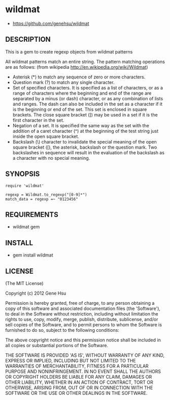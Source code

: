 # wildmat

* https://github.com/genehsu/wildmat

## DESCRIPTION

This is a gem to create regexp objects from wildmat patterns

All wildmat patterns match an entire string. The pattern matching
operations are as follows: (from wikipedia http://en.wikipedia.org/wiki/Wildmat)

* Asterisk (\*) to match any sequence of zero or more characters.
* Question mark (?) to match any single character.
* Set of specified characters. It is specified as a list of characters,
  or as a range of characters where the beginning and end of the range
  are separated by a minus (or dash) character, or as any combination
  of lists and ranges. The dash can also be included in the set as a
  character if it is the beginning or end of the set. This set is
  enclosed in square brackets. The close square bracket (]) may be
  used in a set if it is the first character in the set.
* Negation of a set. It is specified the same way as the set with the
  addition of a caret character (^) at the beginning of the test
  string just inside the open square bracket.
* Backslash (\\) character to invalidate the special meaning of the
  open square bracket ([), the asterisk, backslash or the question
  mark. Two backslashes in sequence will result in the evaluation of
  the backslash as a character with no special meaning.

## SYNOPSIS

    require 'wildmat'

    regexp = Wildmat.to_regexp("[0-9]*")
    match_data = regexp =~ "0123456"

## REQUIREMENTS

* wildmat gem

## INSTALL

* gem install wildmat

## LICENSE

(The MIT License)

Copyright (c) 2012 Gene Hsu

Permission is hereby granted, free of charge, to any person obtaining
a copy of this software and associated documentation files (the
'Software'), to deal in the Software without restriction, including
without limitation the rights to use, copy, modify, merge, publish,
distribute, sublicense, and/or sell copies of the Software, and to
permit persons to whom the Software is furnished to do so, subject to
the following conditions:

The above copyright notice and this permission notice shall be
included in all copies or substantial portions of the Software.

THE SOFTWARE IS PROVIDED 'AS IS', WITHOUT WARRANTY OF ANY KIND,
EXPRESS OR IMPLIED, INCLUDING BUT NOT LIMITED TO THE WARRANTIES OF
MERCHANTABILITY, FITNESS FOR A PARTICULAR PURPOSE AND NONINFRINGEMENT.
IN NO EVENT SHALL THE AUTHORS OR COPYRIGHT HOLDERS BE LIABLE FOR ANY
CLAIM, DAMAGES OR OTHER LIABILITY, WHETHER IN AN ACTION OF CONTRACT,
TORT OR OTHERWISE, ARISING FROM, OUT OF OR IN CONNECTION WITH THE
SOFTWARE OR THE USE OR OTHER DEALINGS IN THE SOFTWARE.
